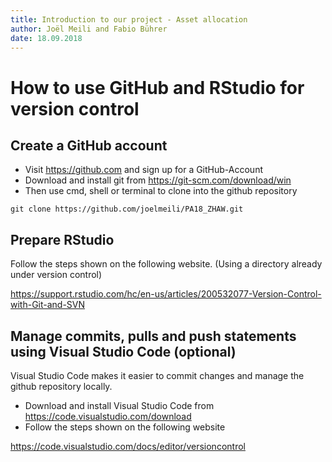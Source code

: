 ```yaml
---
title: Introduction to our project - Asset allocation
author: Joël Meili and Fabio Bührer
date: 18.09.2018
---
```


# How to use GitHub and RStudio for version control
## Create a GitHub account
- Visit https://github.com and sign up for a GitHub-Account
- Download and install git from https://git-scm.com/download/win
- Then use cmd, shell or terminal to clone into the github repository
```
git clone https://github.com/joelmeili/PA18_ZHAW.git
```

## Prepare RStudio
Follow the steps shown on the following website. (Using a directory already under version control)

https://support.rstudio.com/hc/en-us/articles/200532077-Version-Control-with-Git-and-SVN

## Manage commits, pulls and push statements using Visual Studio Code (optional)
Visual Studio Code makes it easier to commit changes and manage the github repository locally.

- Download and install Visual Studio Code from https://code.visualstudio.com/download
- Follow the steps shown on the following website

https://code.visualstudio.com/docs/editor/versioncontrol